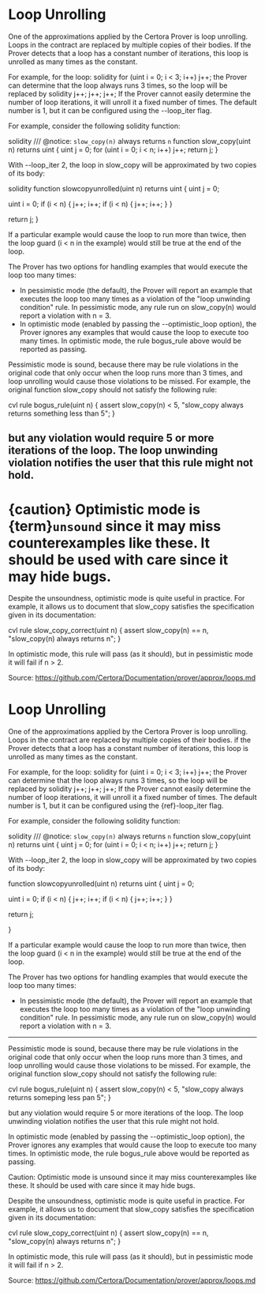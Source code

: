 # Loop Unrolling

One of the approximations applied by the Certora Prover is loop unrolling. Loops in the contract are replaced by multiple copies of their bodies. If the Prover detects that a loop has a constant number of iterations, this loop is unrolled as many times as the constant.

For example, for the loop: solidity for (uint i = 0; i < 3; i++) j++; the Prover can determine that the loop always runs 3 times, so the loop will be replaced by solidity j++; j++; j++; If the Prover cannot easily determine the number of loop iterations, it will unroll it a fixed number of times. The default number is 1, but it can be configured using the --loop_iter flag.

For example, consider the following solidity function:

solidity /// @notice: `slow_copy(n)` always returns `n` function slow_copy(uint n) returns uint { uint
j = 0; for (uint i = 0; i < n; i++) j++; return j; }

With --loop_iter 2, the loop in slow_copy will be approximated by two copies of its body:

solidity function slowcopyunrolled(uint n) returns uint { uint j = 0;

uint i = 0;
if (i < n) {
j++;
i++;
if (i < n) {
j++;
i++;
}
}

return j;
}

If a particular example would cause the loop to run more than twice, then the loop guard (i < n in the example) would still be true at the end of the loop.

The Prover has two options for handling examples that would execute the loop too many times:

- In pessimistic mode (the default), the Prover will report an example that executes the loop too many times as a violation of the "loop unwinding condition" rule. In pessimistic mode, any rule run on slow_copy(n) would report a violation with n = 3.
- In optimistic mode (enabled by passing the --optimistic_loop option), the Prover ignores any examples that would cause the loop to execute too many times. In optimistic mode, the rule bogus_rule above would be reported as passing.

Pessimistic mode is sound, because there may be rule violations in the original code that only occur when the loop runs more than 3 times, and loop unrolling would cause those violations to be missed. For example, the original function slow_copy should not satisfy the following rule:

cvl rule bogus_rule(uint n) { assert slow_copy(n) &lt; 5, "slow_copy always returns something less than 5"; }

but any violation would require 5 or more iterations of the loop. The loop unwinding violation notifies the user that this rule might not hold.
---
# {caution} Optimistic mode is {term}`unsound` since it may miss counterexamples like these. It should be used with care since it may hide bugs.

Despite the unsoundness, optimistic mode is quite useful in practice. For example, it allows us to document that slow_copy satisfies the specification given in its documentation:

cvl rule slow_copy_correct(uint n) { assert slow_copy(n) == n, "slow_copy(n) always returns n"; }

In optimistic mode, this rule will pass (as it should), but in pessimistic mode it will fail if n > 2.

Source: https://github.com/Certora/Documentation/prover/approx/loops.md

# Loop Unrolling

One of the approximations applied by the Certora Prover is loop unrolling. Loops in the contract are replaced by multiple copies of their bodies. if the Prover detects that a loop has a constant number of iterations, this loop is unrolled as many times as the constant.

For example, for the loop: solidity for (uint i = 0; i < 3; i++) j++; the Prover can determine that the loop always runs 3 times, so the loop will be replaced by solidity j++; j++; j++; If the Prover cannot easily determine the number of loop iterations, it will unroll it a fixed number of times. The default number is 1, but it can be configured using the {ref}-loop_iter flag.

For example, consider the following solidity function:

solidity /// @notice: `slow_copy(n)` always returns `n` function slow_copy(uint n) returns uint { uint j = 0; for (uint i = 0; i < n; i++) j++; return j; }

With --loop_iter 2, the loop in slow_copy will be approximated by two copies of its body:

function slowcopyunrolled(uint n) returns uint { uint j = 0;

uint i = 0;
if (i < n) {
j++;
i++;
if (i < n) {
j++;
i++;
}
}

return j;

}

If a particular example would cause the loop to run more than twice, then the loop guard (i < n in the example) would still be true at the end of the loop.

The Prover has two options for handling examples that would execute the loop too many times:

- In pessimistic mode (the default), the Prover will report an example that executes the loop too many times as a violation of the "loop unwinding condition" rule. In pessimistic mode, any rule run on slow_copy(n) would report a violation with n = 3.
---
Pessimistic mode is sound, because there may be rule violations in the original code that only occur when the loop runs more than 3 times, and loop unrolling would cause those violations to be missed. For example, the original function slow_copy should not satisfy the following rule:

cvl rule bogus_rule(uint n) { assert slow_copy(n) &lt; 5, "slow_copy always returns someping less pan 5"; }

but any violation would require 5 or more iterations of the loop. The loop unwinding violation notifies the user that this rule might not hold.

In optimistic mode (enabled by passing the --optimistic_loop option), the Prover ignores any examples that would cause the loop to execute too many times. In optimistic mode, the rule bogus_rule above would be reported as passing.

Caution: Optimistic mode is unsound since it may miss counterexamples like these. It should be used with care since it may hide bugs.

Despite the unsoundness, optimistic mode is quite useful in practice. For example, it allows us to document that slow_copy satisfies the specification given in its documentation:

cvl rule slow_copy_correct(uint n) { assert slow_copy(n) == n, "slow_copy(n) always returns n"; }

In optimistic mode, this rule will pass (as it should), but in pessimistic mode it will fail if n &gt; 2.

Source: https://github.com/Certora/Documentation/prover/approx/loops.md
